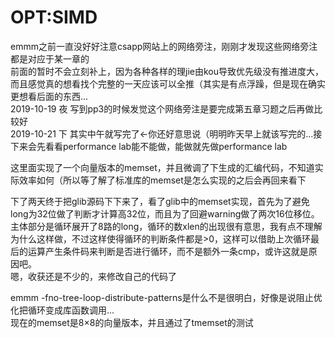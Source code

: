 # OPT:SIMD
emmm之前一直没好好注意csapp网站上的网络旁注，刚刚才发现这些网络旁注都是对应于某一章的  
前面的暂时不会立刻补上，因为各种各样的理jie由kou导致优先级没有推进度大，而且感觉真的想看找个完整的一天应该可以全推（其实是有点浮躁，但是现在确实更想看后面的东西...  
2019-10-19 夜 写到pp3的时候发觉这个网络旁注是要完成第五章习题之后再做比较好  
2019-10-21 下 其实中午就写完了←你还好意思说（明明昨天早上就该写完的...接下来会先看看performance lab能不能做，能做就先做performance lab  
  
这里面实现了一个向量版本的memset，并且微调了下生成的汇编代码，不知道实际效率如何（所以等了解了标准库的memset是怎么实现的之后会再回来看下  
  
下了两天终于把glib源码下下来了，看了glib中的memset实现，首先为了避免long为32位做了判断才计算高32位，而且为了回避warning做了两次16位移位。
主体部分是循环展开了8路的long，循环的数xlen的出现很有意思，我有点不理解为什么这样做，不过这样使得循环的判断条件都是>0，这样可以借助上次循环最后的运算产生条件码来判断是否进行循环，而不是额外一条cmp，或许这就是原因吧。  
嗯，收获还是不少的，来修改自己的代码了  
  
emmm -fno-tree-loop-distribute-patterns是什么不是很明白，好像是说阻止优化把循环变成库函数调用...  
现在的memset是8×8的向量版本，并且通过了tmemset的测试  

